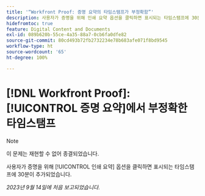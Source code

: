 ```yaml
---
title: '“Workfront Proof: 증명 요약의 타임스탬프가 부정확함”'
description: 사용자가 증명을 위해 인쇄 요약 옵션을 클릭하면 표시되는 타임스탬프에 30분이 추가되었습니다.
hidefromtoc: true
feature: Digital Content and Documents
exl-id: 089b620b-55ce-4a35-88a7-0cb6fa0dfe82
source-git-commit: 80cd493b72fb2732234e78b683afe071f8bd9545
workflow-type: ht
source-wordcount: '65'
ht-degree: 100%

---
```


# [!DNL Workfront Proof]: [!UICONTROL 증명 요약]에서 부정확한 타임스탬프

>[!NOTE]
>
>이 문제는 재현할 수 없어 종결되었습니다.

사용자가 증명을 위해 [!UICONTROL 인쇄 요약] 옵션을 클릭하면 표시되는 타임스탬프에 30분이 추가되었습니다.

_2023년 9월 14일에 처음 보고되었습니다._
